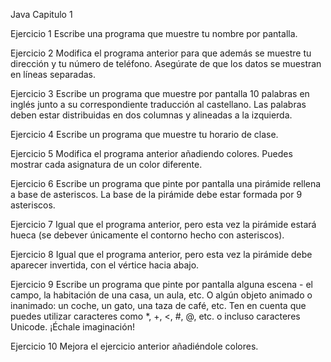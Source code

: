 Java Capitulo 1

Ejercicio 1
Escribe una programa que muestre tu nombre por pantalla.

Ejercicio 2
Modifica el programa anterior para que además se muestre tu dirección y tu número de teléfono. 
Asegúrate de que los datos se muestran en líneas separadas.

Ejercicio 3
Escribe un programa que muestre por pantalla 10 palabras en inglés junto a su correspondiente traducción al castellano.
Las palabras deben estar distribuidas en dos columnas y alineadas a la izquierda.

Ejercicio 4
Escribe un programa que muestre tu horario de clase.

Ejercicio 5
Modifica el programa anterior añadiendo colores. 
Puedes mostrar cada asignatura de un color diferente.

Ejercicio 6
Escribe un programa que pinte por pantalla una pirámide rellena a base de asteriscos.
La base de la pirámide debe estar formada por 9 asteriscos.

Ejercicio 7
Igual que el programa anterior, pero esta vez la pirámide estará hueca 
(se debever únicamente el contorno hecho con asteriscos).

Ejercicio 8
Igual que el programa anterior, pero esta vez la pirámide debe aparecer invertida, con el vértice hacia abajo.

Ejercicio 9
Escribe un programa que pinte por pantalla alguna escena - el campo, la habitación de una casa, un aula, etc.
O algún objeto animado o inanimado: un coche, un gato, una taza de café, etc.
Ten en cuenta que puedes utilizar caracteres como *, +, <, #, @, etc. o incluso caracteres Unicode.
¡Échale imaginación!

Ejercicio 10
Mejora el ejercicio anterior añadiéndole colores.
